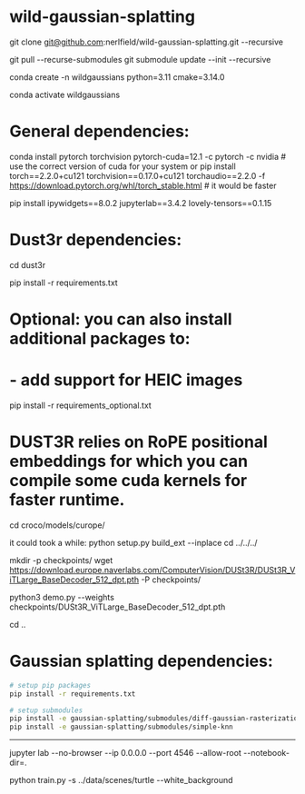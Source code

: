 # wild-gaussian-splatting

git clone git@github.com:nerlfield/wild-gaussian-splatting.git --recursive

git pull --recurse-submodules
git submodule update --init --recursive

conda create -n wildgaussians python=3.11 cmake=3.14.0

conda activate wildgaussians 

# General dependencies:
conda install pytorch torchvision pytorch-cuda=12.1 -c pytorch -c nvidia  # use the correct version of cuda for your system
or
pip install torch==2.2.0+cu121 torchvision==0.17.0+cu121 torchaudio==2.2.0 -f https://download.pytorch.org/whl/torch_stable.html # it would be faster

pip install ipywidgets==8.0.2 jupyterlab==3.4.2 lovely-tensors==0.1.15

# Dust3r dependencies:
cd dust3r

pip install -r requirements.txt
# Optional: you can also install additional packages to:
# - add support for HEIC images
pip install -r requirements_optional.txt

# DUST3R relies on RoPE positional embeddings for which you can compile some cuda kernels for faster runtime.
cd croco/models/curope/

it could took a while:
python setup.py build_ext --inplace
cd ../../../

mkdir -p checkpoints/
wget https://download.europe.naverlabs.com/ComputerVision/DUSt3R/DUSt3R_ViTLarge_BaseDecoder_512_dpt.pth -P checkpoints/

python3 demo.py --weights checkpoints/DUSt3R_ViTLarge_BaseDecoder_512_dpt.pth

cd ..

# Gaussian splatting dependencies:


```sh
# setup pip packages
pip install -r requirements.txt

# setup submodules
pip install -e gaussian-splatting/submodules/diff-gaussian-rasterization
pip install -e gaussian-splatting/submodules/simple-knn
```

------


jupyter lab --no-browser --ip 0.0.0.0 --port 4546 --allow-root --notebook-dir=.


python train.py -s ../data/scenes/turtle --white_background